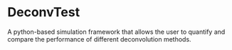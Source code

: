# DeconvTest
A python-based simulation framework that allows the user to quantify and compare the performance of different deconvolution methods. 
